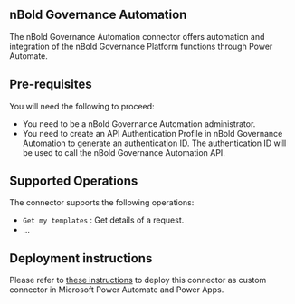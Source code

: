 
## nBold Governance Automation

The nBold Governance Automation connector offers automation and integration of the nBold Governance Platform functions through Power Automate.

## Pre-requisites

You will need the following to proceed:
- You need to be a nBold Governance Automation administrator.
- You need to create an API Authentication Profile in nBold Governance Automation to generate an authentication ID. The authentication ID will be used to call the nBold Governance Automation API.

## Supported Operations

The connector supports the following operations:

- `Get my templates` : Get details of a request.
- ...

## Deployment instructions

Please refer to [these instructions](https://docs.microsoft.com/en-us/connectors/custom-connectors/paconn-cli) to deploy this connector as custom connector in Microsoft Power Automate and Power Apps.
